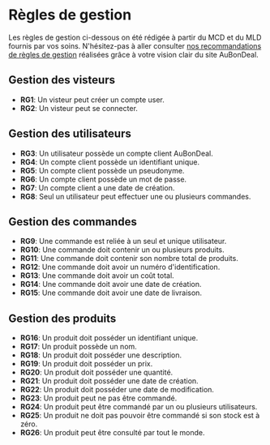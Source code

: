 # Règles de gestion 

Les règles de gestion ci-dessous on été rédigée à partir du MCD et du MLD fournis par vos soins. N'hésitez-pas à aller consulter [nos recommandations de règles de gestion](./propositions-amelioration.md) réalisées grâce à votre vision clair du site AuBonDeal.

## Gestion des visteurs

  - **RG1**: Un visteur peut créer un compte user.
  - **RG2**: Un visteur peut se connecter.

## Gestion des utilisateurs 

  - **RG3**: Un utilisateur possède un compte client AuBonDeal.
  - **RG4**: Un compte client possède un identifiant unique.
  - **RG5**: Un compte client possède un pseudonyme.
  - **RG6**: Un compte client possède un mot de passe.
  - **RG7**: Un compte client a une date de création.
  - **RG8**: Seul un utilisateur peut effectuer une ou plusieurs commandes.

## Gestion des commandes 

  - **RG9**: Une commande est reliée à un seul et unique utilisateur.
  - **RG10**: Une commande doit contenir un ou plusieurs produits.
  - **RG11**: Une commande doit contenir son nombre total de produits.
  - **RG12**: Une commande doit avoir un numéro d'identification.
  - **RG13**: Une commande doit avoir un coût total.
  - **RG14**: Une commande doit avoir une date de création.
  - **RG15**: Une commande doit avoir une date de livraison.

## Gestion des produits 

  - **RG16**: Un produit doit posséder un identifiant unique.
  - **RG17**: Un produit possède un nom.
  - **RG18**: Un produit doit posséder une description.
  - **RG19**: Un produit doit posséder un prix.
  - **RG20**: Un produit doit posséder une quantité.
  - **RG21**: Un produit doit posséder une date de création.
  - **RG22**: Un produit doit posséder une date de modification.
  - **RG23**: Un produit peut ne pas être commandé.
  - **RG24**: Un produit peut être commandé par un ou plusieurs utilisateurs.
  - **RG25**: Un produit ne doit pas pouvoir être commandé si son stock est à zéro.
  - **RG26**: Un produit peut être consulté par tout le monde.

